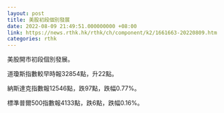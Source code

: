 ```yaml
---
layout: post
title: 美股初段個別發展
date: 2022-08-09 21:49:51.000000000 +08:00
link: https://news.rthk.hk/rthk/ch/component/k2/1661663-20220809.htm
categories: rthk
---
```


美股開市初段個別發展。

道瓊斯指數較早時報32854點，升22點。

納斯達克指數報12546點，跌97點，跌幅0.77%。

標準普爾500指數報4133點，跌6點，跌幅0.16%。
